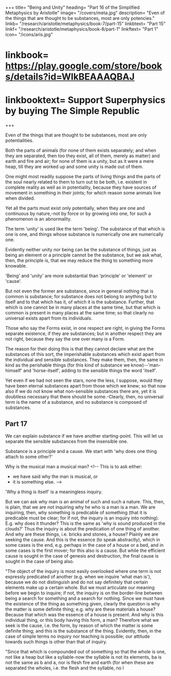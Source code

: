 +++
title= "Being and Unity"
heading= "Part 16 of the Simplified Metaphysics by Aristotle"
image= "/covers/meta.jpg"
description= "Even of the things that are thought to be substances, most are only potencies."
linkb= "/research/aristotle/metaphysics/book-7/part-15"
linkbtext= "Part 15"
linkf= "/research/aristotle/metaphysics/book-8/part-1"
linkftext= "Part 1"
icon= "/icons/aris.jpg"
# linkbook= https://play.google.com/store/books/details?id=WlkBEAAAQBAJ
# linkbooktext= Support Superphysics by buying The Simple Republic
+++

Even of the things that are thought to be substances, most are only potentialities.

Both the parts of animals (for none of them exists separately; and when they are separated, then too they exist, all of them, merely as matter) and earth and fire and air; for none of them is a unity, but as it were a mere heap, till they are worked up and some unity is made out of them.

One might most readily suppose the parts of living things and the parts of the soul nearly related to them to turn out to be both, i.e. existent in complete reality as well as in potentiality, because they have sources of movement in something in their joints; for which reason some animals live when divided. 

Yet all the parts must exist only potentially, when they are one and continuous by nature,-not by force or by growing into one, for such a phenomenon is an abnormality.

The term 'unity' is used like the term 'being'. The substance of that which is one is one, and things whose substance is numerically one are numerically one. 

Evidently neither unity nor being can be the substance of things, just as being an element or a principle cannot be the substance, but we ask what, then, the principle is, that we may reduce the thing to something more knowable. 

'Being' and 'unity' are more substantial than 'principle' or 'element' or 'cause'. 

But not even the former are substance, since in general nothing that is common is substance; for substance does not belong to anything but to itself and to that which has it, of which it is the substance. Further, that which is one cannot be in many places at the same time, but that which is common is present in many places at the same time; so that clearly no universal exists apart from its individuals.

Those who say the Forms exist, in one respect are right, in giving the Forms separate existence, if they are substances; but in another respect they are not right, because they say the one over many is a Form. 

The reason for their doing this is that they cannot declare what are the substances of this sort, the imperishable substances which exist apart from the individual and sensible substances. They make them, then, the same in kind as the perishable things (for this kind of substance we know)--'man-himself' and 'horse-itself', adding to the sensible things the word 'itself'. 

Yet even if we had not seen the stars, none the less, I suppose, would they have been eternal substances apart from those which we knew; so that now also if we do not know what non-sensible substances there are, yet it is doubtless necessary that there should he some.-Clearly, then, no universal term is the name of a substance, and no substance is composed of substances.


## Part 17

We can explain substance if we have another starting-point. This will let us separate the sensible substances from the insensible one. 

Substance is a principle and a cause. We start with 'why does one thing attach to some other?' 

Why is the musical man a musical man? <!-- This is to ask either:
- we have said why the man is musical, or
-  it is something else.  -->

'Why a thing is itself' is a meaningless inquiry. 

<!--  (for (to give meaning to the question 'why') the fact or the existence of the thing must already be evident-e.g. that the moon is eclipsed-but the fact that a thing is itself is the single reason and the single cause to be given in answer to all such questions as why the man is man, or the musician musical', unless one were to answer 'because each thing is inseparable from itself, and its being one just meant this'; this, however, is common to all things and is a short and easy way with the question).  -->

But we can ask why man is an animal of such and such a nature. This, then, is plain, that we are not inquiring why he who is a man is a man. We are inquiring, then, why something is predicable of something (that it is predicable must be clear; for if not, the inquiry is an inquiry into nothing). E.g. why does it thunder? This is the same as 'why is sound produced in the clouds?' Thus the inquiry is about the predication of one thing of another. And why are these things, i.e. bricks and stones, a house? Plainly we are seeking the cause. And this is the essence (to speak abstractly), which in some cases is the end, e.g. perhaps in the case of a house or a bed, and in some cases is the first mover; for this also is a cause. But while the efficient cause is sought in the case of genesis and destruction, the final cause is sought in the case of being also.

"The object of the inquiry is most easily overlooked where one term is not expressly predicated of another (e.g. when we inquire 'what man is'), because we do not distinguish and do not say definitely that certain elements make up a certain whole. But we must articulate our meaning before we begin to inquire; if not, the inquiry is on the border-line between being a search for something and a search for nothing. Since we must have the existence of the thing as something given, clearly the question is why the matter is some definite thing; e.g. why are these materials a house? Because that which was the essence of a house is present. And why is this individual thing, or this body having this form, a man? Therefore what we seek is the cause, i.e. the form, by reason of which the matter is some definite thing; and this is the substance of the thing. Evidently, then, in the case of simple terms no inquiry nor teaching is possible; our attitude towards such things is other than that of inquiry.

"Since that which is compounded out of something so that the whole is one, not like a heap but like a syllable-now the syllable is not its elements, ba is not the same as b and a, nor is flesh fire and earth (for when these are separated the wholes, i.e. the flesh and the syllable, no l
